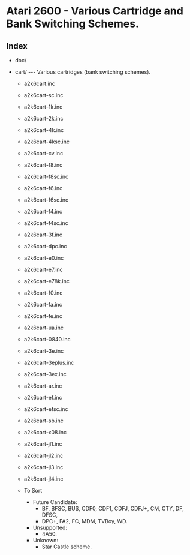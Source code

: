 # Atari 2600 - Various Cartridge and Bank Switching Schemes.

## Index

 * doc/
   
 * cart/ --- Various cartridges (bank switching schemes).
   * a2k6cart.inc
   
   * a2k6cart-sc.inc

   * a2k6cart-1k.inc
   * a2k6cart-2k.inc
   * a2k6cart-4k.inc
   * a2k6cart-4ksc.inc
   * a2k6cart-cv.inc

   * a2k6cart-f8.inc
   * a2k6cart-f8sc.inc
   * a2k6cart-f6.inc
   * a2k6cart-f6sc.inc
   * a2k6cart-f4.inc
   * a2k6cart-f4sc.inc

   * a2k6cart-3f.inc
   * a2k6cart-dpc.inc
   * a2k6cart-e0.inc
   * a2k6cart-e7.inc
   * a2k6cart-e78k.inc
   * a2k6cart-f0.inc
   * a2k6cart-fa.inc
   * a2k6cart-fe.inc
   * a2k6cart-ua.inc

   * a2k6cart-0840.inc
   * a2k6cart-3e.inc
   * a2k6cart-3eplus.inc
   * a2k6cart-3ex.inc
   * a2k6cart-ar.inc
   * a2k6cart-ef.inc
   * a2k6cart-efsc.inc
   * a2k6cart-sb.inc
   * a2k6cart-x08.inc

   * a2k6cart-jl1.inc
   * a2k6cart-jl2.inc
   * a2k6cart-jl3.inc
   * a2k6cart-jl4.inc

   * To Sort
     * Future Candidate: 
       * BF, BFSC, BUS, CDF0, CDF1, CDFJ, CDFJ+, CM, CTY, DF, DFSC,
       * DPC+, FA2, FC, MDM, TVBoy, WD. 
     * Unsupported:
       * 4A50.
     * Unknown:
       * Star Castle scheme.
